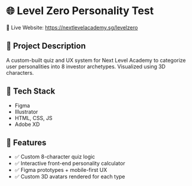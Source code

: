 # 🌐 Level Zero Personality Test

🔗 Live Website: https://nextlevelacademy.sg/levelzero

## 📄 Project Description

A custom-built quiz and UX system for Next Level Academy to categorize user personalities into 8 investor archetypes. Visualized using 3D characters.

## 🧰 Tech Stack

- Figma
- Illustrator
- HTML, CSS, JS
- Adobe XD

## 🎯 Features

- ✅ Custom 8-character quiz logic
- ✅ Interactive front-end personality calculator
- ✅ Figma prototypes + mobile-first UX
- ✅ Custom 3D avatars rendered for each type
